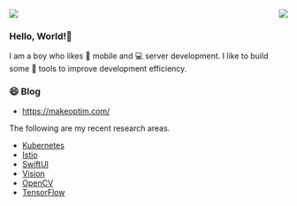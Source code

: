 <img align="right" src="https://github-readme-stats.vercel.app/api?username=catchzeng&show_icons=true&theme=blue-green&hide_title=true" />

<img align="center"  src="https://github-readme-stats.vercel.app/api/top-langs/?username=catchzeng&hide=c%2B%2B,HTML&layout=compact&theme=blue-green&count_private=true&include_all_commits=true" />

### Hello, World!👋

I am a boy who likes :iphone: mobile and :computer: server development. I like to build some :hammer: tools to improve development efficiency.

### 😄 Blog

- <https://makeoptim.com/>

The following are my recent research areas.

- [Kubernetes](https://kubernetes.io/)
- [Istio](https://istio.io/)
- [SwiftUI](https://developer.apple.com/xcode/swiftui/)
- [Vision](https://developer.apple.com/documentation/vision/)
- [OpenCV](https://opencv.org/)
- [TensorFlow](https://tensorflow.google.cn/)

